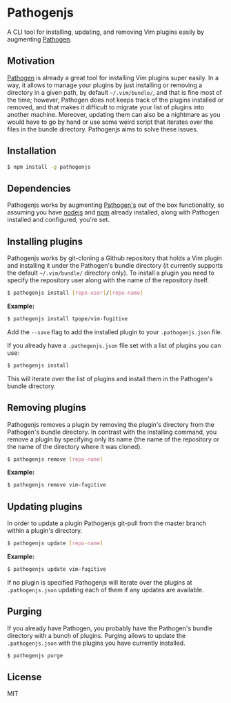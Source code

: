 # Pathogenjs
A CLI tool for installing, updating, and removing Vim plugins easily by augmenting [Pathogen](https://github.com/tpope/vim-pathogen).


## Motivation
[Pathogen](https://github.com/tpope/vim-pathogen) is already a great tool for installing Vim plugins super easily. In a way, it allows to manage your plugins by just installing or removing a directory in a given path, by default `~/.vim/bundle/`, and that is fine most of the time; however, Pathogen does not keeps track of the plugins installed or removed, and that makes it difficult to migrate your list of plugins into another machine. Moreover, updating them can also be a nightmare as you would have to go by hand or use some weird script that iterates over the files in the bundle directory. Pathogenjs aims to solve these issues.

## Installation
```bash
$ npm install -g pathogenjs
```
## Dependencies
Pathogenjs works by augmenting [Pathogen's](https://github.com/tpope/vim-pathogen) out of the box functionality, so assuming you have [nodejs](https://nodejs.org) and [npm](https://www.npmjs.com/) already installed, along with Pathogen installed and configured, you're set.

## Installing plugins
Pathogenjs works by git-cloning a Github repository that holds a Vim plugin and installing it under the Pathogen's bundle directory (it currently supports the default `~/.vim/bundle/` directory only). To install a plugin you need to specify the repository user along with the name of the repository itself.

```bash
$ pathogenjs install [repo-user]/[repo-name]
```

**Example:**

```bash
$ pathogenjs install tpope/vim-fugitive
```
Add the `--save` flag to add the installed plugin to your `.pathogenjs.json` file.



If you already have a `.pathogenjs.json` file set with a list of plugins you can use:

```bash
$ pathogenjs install
```

This will iterate over the list of plugins and install them in the Pathogen's bundle directory.

## Removing plugins
Pathogenjs removes a plugin by removing the plugin's directory from the Pathogen's bundle directory. In contrast with the installing command, you remove a plugin by specifying only its name (the name of the repository or the name of the directory where it was cloned).

```bash
$ pathogenjs remove [repo-name]
```

**Example:**

```bash
$ pathogenjs remove vim-fugitive
```

## Updating plugins
In order to update a plugin Pathogenjs git-pull from the master branch within a plugin's directory. 

```bash
$ pathogenjs update [repo-name]
``` 

**Example:**

```bash
$ pathogenjs update vim-fugitive
``` 

If no plugin is specified Pathogenjs will iterate over the plugins at `.pathogenjs.json` updating each of them if any updates are available.

## Purging
If you already have Pathogen, you probably have the Pathogen's bundle directory with a bunch of plugins. Purging allows to update the `.pathogenjs.json` with the plugins you have currently installed.

```bash
$ pathogenjs purge
```

## License
MIT